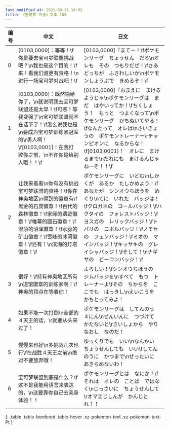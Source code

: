 ```yaml
---
last_modified_at: 2021-08-21 16:02
title: 《宝可梦 白金》文本 183
---
```

| 编号 | 中文 | 日文 |
| ---- | ---- | ---- |
| 0 | [0103,0000]：等等！\f你是要去宝可梦联盟挑战吧？\n我也是这个目的！\f来！看我们谁更有资格！\n进行一场宝可梦对战吧！\f | [0103,0000]『まてー！\fポケモンリーグ　ちょうせん　だろ\nオレも　その　つもりだぜ！\fさあ　どっちが　ふさわしいか\nポケモンしょうぶで　きめるぞ！\f |
| 1 | [0103,0000]：既然输给你了，\n就说明我去宝可梦联盟还是太早！\f可恶！等我变强了\n宝可梦联盟就不在话下了！\f怎么说我也是\n要成为宝可梦训练家冠军的\r男人啊！\f[0103,0001]！在我打败你之前，\n不许你输给别人哦！！\f | [0103,0000]『おまえに　まけるようじゃ\nポケモンリーグは　まだ　はやいってか！\fちくしょう！　もっと　つよくなって\nポケモンリーグ　かちぬいてやる！\fなんたって　オレは\nさいきょうの　ポケモントレーナー\rチャンピオンに　なるからな！\f[0103,0001]！　オレに　まけるまで\nだれにも　まけるんじゃねーぞ！！\f |
| 2 | 让我来看看\n你有没有挑战宝可梦联盟的资格！\f你在神奥地区\n得到的徽章有\f黑金的石炭徽章！\f百代的森林徽章！\f家缘的遗迹徽章！\f帷幕的圆石徽章！\f湿原的沼泽徽章！\f水脉的矿山徽章！\f雪峰的冰河徽章！\f还有！\n滨海的灯塔徽章！\f | ポケモンリーグに　いどむ\nしかくが　あるか　たしかめよう！\fあなたが　シンオウちほうを　めぐり\nてに　いれた　バッジは！\fクロガネの　コールバッジ！\fハクタイの　フォレストバッジ！\fヨスガの　レリックバッジ！\fトバリの　コボルバッジ！\fノモセの　フェンバッジ！\fミオの　マインバッジ！\fキッサキの　グレイシャバッジ！\fそして！\nナギサの　ビーコンバッジ！\f |
| 3 | 很好！\f持有神奥地区所有\n道馆徽章的训练家啊！\f神奥的顶点在等着你！ | よろしい！\fシンオウちほうの　ジムバッジを\nすべて　もつ　トレーナーよ\fその　ちからを　ここでも　はっきし\nえいこうを　かちとってみよ！ |
| 4 | 如果不能一次打倒\n全部的４天王的话，\r就要从头来过了！ | ポケモンリーグは　してんのう　４にん\nぜんいんに　つづけて　かたないと\rさいしょから　やりなおし　なのだ！ |
| 5 | 慢慢来也好\n多挑战几次也行\f在战胜４天王之前\n绝对不要放弃哦！ | ゆっくりでも　いい\nなんかい　ちょうせんしても　いい\fしてんのうに　かつまで\nぜったいに　あきらめないわ！ |
| 6 | 宝可梦联盟到底是什么？\f这不是我能用语言来表达的，\n这要靠你自己去亲身体验！！ | ポケモンリーグとは　なにか？\fそれは　オレの　ことば　ではなく\nじっさいに　ちょうせんして\rオマエじしんが　かんじとれ！！ |
{: .table .table-bordered .table-hover .xz-pokemon-text .xz-pokemon-text-Pt }